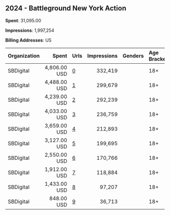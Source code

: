 ## 2024 - Battleground New York Action 
**Spent**: 31,095.00

**Impressions**: 1,997,254

**Billing Addresses**: US

|Organization|Spent|Urls|Impressions|Genders|Age Brackets|Country Codes|
|:---|---:|:---|---:|:---|:---|:---|
|SBDigital|4,806.00 USD|[0](https://www.snap.com/political-ads/asset/23cbc0cf1db08d86facbc68b98aff3797a7533a4f099b967d358cdeeace808cc?mediaType=mp4)|332,419||18+|united states|
|SBDigital|4,488.00 USD|[1](https://www.snap.com/political-ads/asset/23cbc0cf1db08d86facbc68b98aff3797a7533a4f099b967d358cdeeace808cc?mediaType=mp4)|299,679||18+|united states|
|SBDigital|4,239.00 USD|[2](https://www.snap.com/political-ads/asset/23cbc0cf1db08d86facbc68b98aff3797a7533a4f099b967d358cdeeace808cc?mediaType=mp4)|292,239||18+|united states|
|SBDigital|4,033.00 USD|[3](https://www.snap.com/political-ads/asset/c45b1633f0e92da63913dd0e94b9790d36463caf267f4dbba00ea19b3c3b5fb2?mediaType=png)|236,759||18+|united states|
|SBDigital|3,659.00 USD|[4](https://www.snap.com/political-ads/asset/c45b1633f0e92da63913dd0e94b9790d36463caf267f4dbba00ea19b3c3b5fb2?mediaType=png)|212,893||18+|united states|
|SBDigital|3,127.00 USD|[5](https://www.snap.com/political-ads/asset/c45b1633f0e92da63913dd0e94b9790d36463caf267f4dbba00ea19b3c3b5fb2?mediaType=png)|199,695||18+|united states|
|SBDigital|2,550.00 USD|[6](https://www.snap.com/political-ads/asset/23cbc0cf1db08d86facbc68b98aff3797a7533a4f099b967d358cdeeace808cc?mediaType=mp4)|170,766||18+|united states|
|SBDigital|1,912.00 USD|[7](https://www.snap.com/political-ads/asset/c45b1633f0e92da63913dd0e94b9790d36463caf267f4dbba00ea19b3c3b5fb2?mediaType=png)|118,884||18+|united states|
|SBDigital|1,433.00 USD|[8](https://www.snap.com/political-ads/asset/23cbc0cf1db08d86facbc68b98aff3797a7533a4f099b967d358cdeeace808cc?mediaType=mp4)|97,207||18+|united states|
|SBDigital|848.00 USD|[9](https://www.snap.com/political-ads/asset/c45b1633f0e92da63913dd0e94b9790d36463caf267f4dbba00ea19b3c3b5fb2?mediaType=png)|36,713||18+|united states|
